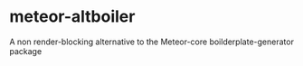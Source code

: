 # meteor-altboiler
A non render-blocking alternative to the Meteor-core boilderplate-generator package
